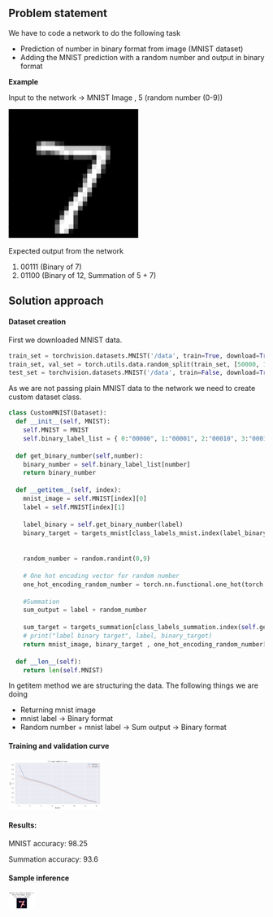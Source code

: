 ## Problem statement

We have to code a network to do the following task

- Prediction of number in binary format from image (MNIST dataset)
- Adding the MNIST prediction with a random number and output in binary format

**Example**

Input to the network ->  MNIST Image  , 5 (random number (0-9))                              

<img src="assests\dataset_sample.png" alt="sample_image" style="zoom:25%;" />


Expected output from the network

1. 00111 (Binary of 7)
2. 01100 (Binary of 12, Summation of 5 + 7)



## Solution approach



#### Dataset creation

First we downloaded MNIST data. 

```python
train_set = torchvision.datasets.MNIST('/data', train=True, download=True, transform=train_transforms)
train_set, val_set = torch.utils.data.random_split(train_set, [50000, 10000])
test_set = torchvision.datasets.MNIST('/data', train=False, download=True, transform=test_transforms)
```



As we are not passing plain MNIST data to the network we need to create custom dataset class.

```python
class CustomMNIST(Dataset):
  def __init__(self, MNIST):
    self.MNIST = MNIST
    self.binary_label_list = { 0:"00000", 1:"00001", 2:"00010", 3:"00011", 4:"00100", 5:"00101", 6:"00110", 7:"00111", 8:"01000", 9:"01001", 10:"01010", 11: "01011", 12:"01100", 13:"01101", 14:"01110", 15:"01111", 16:"10000", 17:"10001", 18:"10010"} 

  def get_binary_number(self,number):
    binary_number = self.binary_label_list[number]
    return binary_number

  def __getitem__(self, index):
    mnist_image = self.MNIST[index][0]
    label = self.MNIST[index][1]

    label_binary = self.get_binary_number(label)
    binary_target = targets_mnist[class_labels_mnist.index(label_binary)]


    random_number = random.randint(0,9)
    
    # One hot encoding vector for random number  
    one_hot_encoding_random_number = torch.nn.functional.one_hot(torch.arange(0, 10))

    #Summation
    sum_output = label + random_number

    sum_target = targets_summation[class_labels_summation.index(self.get_binary_number(sum_output))]
    # print("label binary target", label, binary_target)
    return mnist_image, binary_target , one_hot_encoding_random_number[random_number], sum_target

  def __len__(self):
    return len(self.MNIST)

```



In getitem method we are structuring the data. The following things we are doing

- Returning mnist image
- mnist label -> Binary format 
- Random number + mnist label -> Sum output -> Binary format



#### Training and validation curve



<img src="assests\training_curve.png" alt="sample_image" style="zoom:25%;" />

#### Results:

MNIST accuracy: 98.25

Summation accuracy: 93.6



#### Sample inference

<img src="assests\result_sample.png" alt="sample_image" style="zoom:25%;" />
